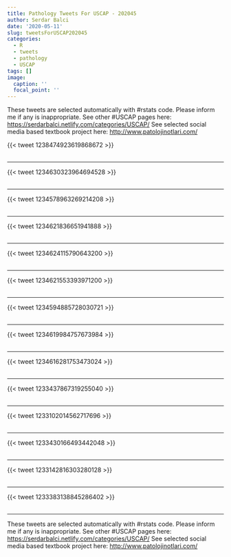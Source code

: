 ```yaml
---
title: Pathology Tweets For USCAP - 202045
author: Serdar Balci
date: '2020-05-11'
slug: tweetsForUSCAP202045
categories:
  - R
  - tweets
  - pathology
  - USCAP
tags: []
image:
  caption: ''
  focal_point: ''
---
```



These tweets are selected automatically with #rstats code. Please inform me if any is inappropriate.
See other #USCAP pages here: https://serdarbalci.netlify.com/categories/USCAP/ 
See selected social media based textbook project here: http://www.patolojinotlari.com/

{{< tweet 1238474923619868672 >}}
<br>
<br>
<hr>
{{< tweet 1234630323964694528 >}}
<br>
<br>
<hr>
{{< tweet 1234578963269214208 >}}
<br>
<br>
<hr>
{{< tweet 1234621836651941888 >}}
<br>
<br>
<hr>
{{< tweet 1234624115790643200 >}}
<br>
<br>
<hr>
{{< tweet 1234621553393971200 >}}
<br>
<br>
<hr>
{{< tweet 1234594885728030721 >}}
<br>
<br>
<hr>
{{< tweet 1234619984757673984 >}}
<br>
<br>
<hr>
{{< tweet 1234616281753473024 >}}
<br>
<br>
<hr>
{{< tweet 1233437867319255040 >}}
<br>
<br>
<hr>
{{< tweet 1233102014562717696 >}}
<br>
<br>
<hr>
{{< tweet 1233430166493442048 >}}
<br>
<br>
<hr>
{{< tweet 1233142816303280128 >}}
<br>
<br>
<hr>
{{< tweet 1233383138845286402 >}}
<br>
<br>
<hr>


These tweets are selected automatically with #rstats code. Please inform me if any is inappropriate.
See other #USCAP pages here: https://serdarbalci.netlify.com/categories/USCAP/ 
See selected social media based textbook project here: http://www.patolojinotlari.com/
